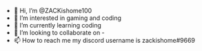 - 👋 Hi, I’m @ZACKishome100
- 👀 I’m interested in gaming and coding
- 🌱 I’m currently learning coding
- 💞️ I’m looking to collaborate on -
- 📫 How to reach me my discord username is zackishome#9669

<!---
ZACKishome100/ZACKishome100 is a ✨ special ✨ repository because its `README.md` (this file) appears on your GitHub profile.
You can click the Preview link to take a look at your changes.
--->
